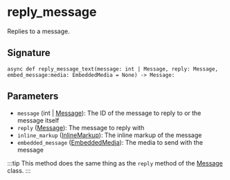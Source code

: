# reply_message

Replies to a message.

## Signature

`async def reply_message_text(message: int | Message, reply: Message, embed_message:media: EmbeddedMedia = None) -> Message:`

## Parameters

- `message` (int | [Message](../types/message)): The ID of the message to reply to or the message itself
- `reply` ([Message](../types/message)): The message to reply with
- `inline_markup` ([InlineMarkup](../types/inline_markup)): The inline markup of the message
- `embedded_message` ([EmbeddedMedia](../types/embedded_media.md)): The media to send with the message


:::tip
This method does the same thing as the `reply` method of the [Message](../types/message) class.
:::